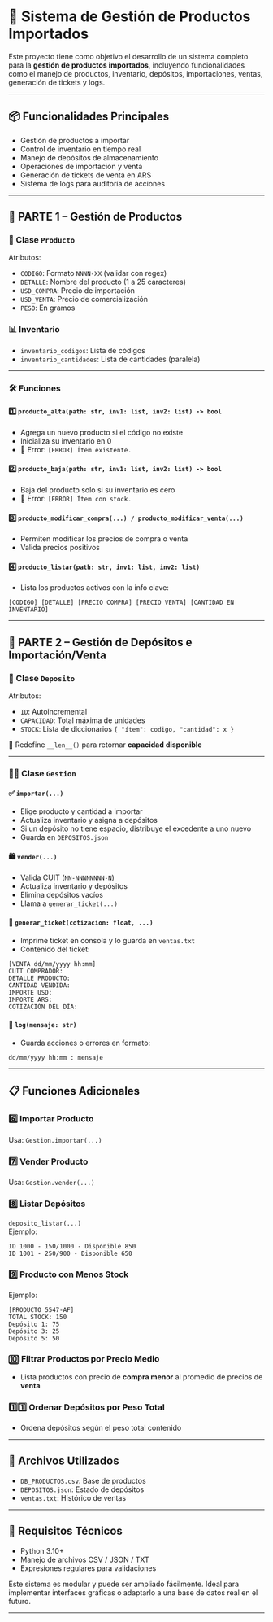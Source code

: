 # 🛒 Sistema de Gestión de Productos Importados

Este proyecto tiene como objetivo el desarrollo de un sistema completo para la **gestión de productos importados**, incluyendo funcionalidades como el manejo de productos, inventario, depósitos, importaciones, ventas, generación de tickets y logs.

---

## 📦 Funcionalidades Principales

- Gestión de productos a importar
- Control de inventario en tiempo real
- Manejo de depósitos de almacenamiento
- Operaciones de importación y venta
- Generación de tickets de venta en ARS
- Sistema de logs para auditoría de acciones

---

## 🧱 PARTE 1 – Gestión de Productos

### 📘 Clase `Producto`

Atributos:
- `CODIGO`: Formato `NNNN-XX` (validar con regex)
- `DETALLE`: Nombre del producto (1 a 25 caracteres)
- `USD_COMPRA`: Precio de importación
- `USD_VENTA`: Precio de comercialización
- `PESO`: En gramos

### 📊 Inventario

- `inventario_codigos`: Lista de códigos
- `inventario_cantidades`: Lista de cantidades (paralela)

---

### 🛠 Funciones

#### 1️⃣ `producto_alta(path: str, inv1: list, inv2: list) -> bool`
- Agrega un nuevo producto si el código no existe
- Inicializa su inventario en 0
- 📛 Error: `[ERROR] Ítem existente.`

#### 2️⃣ `producto_baja(path: str, inv1: list, inv2: list) -> bool`
- Baja del producto solo si su inventario es cero
- 📛 Error: `[ERROR] Ítem con stock.`

#### 3️⃣ `producto_modificar_compra(...) / producto_modificar_venta(...)`
- Permiten modificar los precios de compra o venta
- Valida precios positivos

#### 4️⃣ `producto_listar(path: str, inv1: list, inv2: list)`
- Lista los productos activos con la info clave:
```
[CODIGO] [DETALLE] [PRECIO COMPRA] [PRECIO VENTA] [CANTIDAD EN INVENTARIO]
```

---

## 🧱 PARTE 2 – Gestión de Depósitos e Importación/Venta

### 🏢 Clase `Deposito`

Atributos:
- `ID`: Autoincremental
- `CAPACIDAD`: Total máxima de unidades
- `STOCK`: Lista de diccionarios `{ "ítem": codigo, "cantidad": x }`

🔁 Redefine `__len__()` para retornar **capacidad disponible**

---

### 🧑‍💼 Clase `Gestion`

#### ✅ `importar(...)`
- Elige producto y cantidad a importar
- Actualiza inventario y asigna a depósitos
- Si un depósito no tiene espacio, distribuye el excedente a uno nuevo
- Guarda en `DEPOSITOS.json`

#### 🛍️ `vender(...)`
- Valida CUIT (`NN-NNNNNNNN-N`)
- Actualiza inventario y depósitos
- Elimina depósitos vacíos
- Llama a `generar_ticket(...)`

#### 🧾 `generar_ticket(cotizacion: float, ...)`
- Imprime ticket en consola y lo guarda en `ventas.txt`
- Contenido del ticket:
```
[VENTA dd/mm/yyyy hh:mm]
CUIT COMPRADOR:
DETALLE PRODUCTO:
CANTIDAD VENDIDA:
IMPORTE USD:
IMPORTE ARS:
COTIZACIÓN DEL DÍA:
```

#### 🧠 `log(mensaje: str)`
- Guarda acciones o errores en formato:
```
dd/mm/yyyy hh:mm : mensaje
```

---

## 📋 Funciones Adicionales

### 6️⃣ Importar Producto  
Usa: `Gestion.importar(...)`

### 7️⃣ Vender Producto  
Usa: `Gestion.vender(...)`

### 8️⃣ Listar Depósitos  
`deposito_listar(...)`  
Ejemplo:
```
ID 1000 - 150/1000 - Disponible 850
ID 1001 - 250/900 - Disponible 650
```

### 9️⃣ Producto con Menos Stock
Ejemplo:
```
[PRODUCTO 5547-AF]
TOTAL STOCK: 150
Depósito 1: 75
Depósito 3: 25
Depósito 5: 50
```

### 🔟 Filtrar Productos por Precio Medio
- Lista productos con precio de **compra menor** al promedio de precios de **venta**

### 1️⃣1️⃣ Ordenar Depósitos por Peso Total
- Ordena depósitos según el peso total contenido

---

## 📂 Archivos Utilizados

- `DB_PRODUCTOS.csv`: Base de productos
- `DEPOSITOS.json`: Estado de depósitos
- `ventas.txt`: Histórico de ventas

---

## 🧪 Requisitos Técnicos

- Python 3.10+
- Manejo de archivos CSV / JSON / TXT
- Expresiones regulares para validaciones

Este sistema es modular y puede ser ampliado fácilmente. Ideal para implementar interfaces gráficas o adaptarlo a una base de datos real en el futuro.

---
